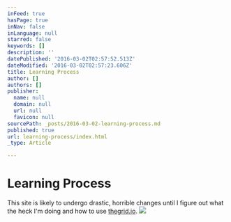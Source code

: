 ```yaml
---
inFeed: true
hasPage: true
inNav: false
inLanguage: null
starred: false
keywords: []
description: ''
datePublished: '2016-03-02T02:57:52.513Z'
dateModified: '2016-03-02T02:57:23.606Z'
title: Learning Process
author: []
authors: []
publisher:
  name: null
  domain: null
  url: null
  favicon: null
sourcePath: _posts/2016-03-02-learning-process.md
published: true
url: learning-process/index.html
_type: Article

---
```

# Learning Process

This site is likely to undergo drastic, horrible changes until I figure out what the heck I'm doing and how to use [thegrid.io][0].
![](https://the-grid-user-content.s3-us-west-2.amazonaws.com/f7fb6486-a023-44b8-b76f-59dfb6e47100.jpg)

[0]: http://thegrid.io/